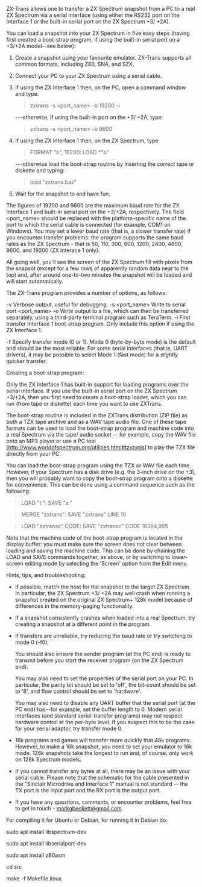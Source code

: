 ZX-Trans allows one to transfer a ZX Spectrum snapshot from a PC to a real ZX Spectrum via a serial interface (using either the RS232 port on the Interface 1 or the built-in serial port on the ZX Spectrum +3/ +2A).

You can load a snapshot into your ZX Spectrum in five easy steps (having first created a boot-strap program, if using the built-in serial port on a +3/+2A model--see below):

1. Create a snapshot using your favourite emulator. ZX-Trans supports all common formats, including Z80, SNA, and SZX.

2. Connect your PC to your ZX Spectrum using a serial cable.

3. If using the ZX Interface 1 then, on the PC, open a command window and type:

   > zxtrans -s <port_name> -b 19200 -i <snapshot>

   ---otherwise, if using the built-in port on the +3/ +2A, type:

   > zxtrans -s <port_name> -b 9600 <snapshot>

4. If using the ZX Interface 1 then, on the ZX Spectrum, type:

   > FORMAT "b", 19200: LOAD *"b"

   ---otherwise load the boot-strap routine by inserting the correct tape or diskette and typing:

   > load "zxtrans.bas"

5. Wait for the snapshot to and have fun.

The figures of 19200 and 9600 are the maximum baud rate for the ZX Interface 1 and built-in serial port on the +3/+2A, respectively. The field <port_name> should be replaced with the platform-specific name of the port to which the serial cable is connected (for example, COM1 on Windows). You may set a lower baud rate (that is, a slower transfer rate) if you encounter transfer problems: the program supports the same baud rates as the ZX Spectrum - that is 50, 110, 300, 600, 1200, 2400, 4800, 9600, and 19200 (ZX Interace 1 only).

All going well, you'll see the screen of the ZX Spectrum fill with pixels from the snapsot (except for a few rows of apparently random data near to the top) and, after around one-to-two minutes the snapshot will be
loaded and will start automatically.

The ZX-Trans program provides a number of options, as follows:

-v 	     	     Verbose output, useful for debugging.
-s <port_name>	     Write to serial port <port_name>
-o <file>            Write output to a file, which can then be transferred separately, using a third-party terminal program such as TeraTerm.
-i		     First transfer Interface 1 boot-strap program. Only include this option if using the ZX Interface 1.

-f<mode>	     Specify transfer mode (0 or 1). Mode 0 (byte-by-byte mode) is the default and should be the most reliable. For some serial interfaces (that is, UART drivers), it may be possible to select Mode 1 (fast mode) for a *slightly* quicker transfer.


Creating a boot-strap program:

Only the ZX Interface 1 has built-in support for loading programs over the serial interface. If you use the built-in serial port on the ZX Spectrum +3/+2A, then you first need to create a boot-strap loader, which you can run (from tape or diskette) each time you want to use ZXTrans.

The boot-strap routine is included in the ZXTrans distribution (ZIP file) as both a TZX tape archive and as a WAV tape audio file. One of these tape formats can be used to load the boot-strap program and machine code into a real Spectrum via the tape/ audio socket -- for example, copy the WAV file onto an MP3 player or use a PC tool [http://www.worldofspectrum.org/utilities.html#tzxtools] to play the TZX file directly from your PC.

You can load the boot-strap program using the TZX or WAV file each time. However, if your Spectrum has a disk drive (e.g. the 3-inch drive on the +3), then you will probably want to copy the boot-strap program onto a diskette for convenience. This can be done using a command sequence such as the following:

> LOAD "t:": SAVE "a:"

> MERGE "zxtrans": SAVE "zxtrans" LINE 10

> LOAD "zxtransc" CODE: SAVE "zxtransc" CODE 16384,995

Note that the machine code of the boot-strap program is located in the display buffer: you must make sure the screen does not clear between loading and saving the machine code. This can be done by chaining the LOAD and SAVE commands together, as above, or by switching to lower-screen editing mode by selecting the 'Screen' option from the Edit menu.


Hints, tips, and troubleshooting:

- If possible, match the host for the snapshot to the target ZX Spectrum. In particular, the ZX Spectrum +3/ +2A may well crash when running a snapshot created on the original ZX Spectrum+ 128k model because of differences in the memory-paging functionality.

- If a snapshot consistently crashes when loaded into a real Spectrum, try creating a snapshot at a different point in the program.

- If transfers are unreliable, try reducing the baud rate or try switching to mode 0 (-f0).

  You should also ensure the sender program (at the PC end) is ready to transmit before you start the receiver program (on the ZX Spectrum end).

  You may also need to set the properties of the serial port on your PC. In particular, the parity bit should be set to 'off', the bit-count should be set to '8', and flow control should be set to 'hardware'.

  You may also need to disable any UART buffer that the serial port (at the PC end) has--for example, set the buffer length to 0. Modern serial interfaces (and standard serial-transfer programs) may not respect hardware control at the per-byte level. If you suspect this to be the case for your serial adaptor, try transfer mode 0.

- 16k programs and games will transfer more quickly that 48k programs. However, to make a 16k snapshot, you need to set your emulator to 16k mode. 128k snapshots take the longest to run and, of course, only work on 128k Spectrum models.

- If you cannot transfer any bytes at all, there may be an issue with your serial cable. Please note that the schematic for the cable presented in the "Sinclair Microdrive and Interface 1" manual is not standard -- the TX port is the input port and the RX port is the output port.

- If you have any questions, comments, or encounter problems, feel free to get in touch - markgbeckett@gmail.com.

For compiling it for Ubuntu or Debian, for running it in Debian do:

sudo apt install libspectrum-dev

sudo apt install libserialport-dev

sudo apt install z80asm

cd src

make -f Makefile.linux

